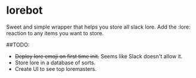 # lorebot

Sweet and simple wrapper that helps you store all slack lore. Add the :lore: reaction to any items you want to store.  

##TODO:
- ~~Deploy lore emoji on first time init.~~ Seems like Slack doesn't allow it.
- Store lore in a database of sorts.
- Create UI to see top loremasters.

